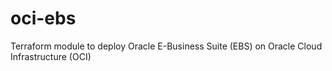 # oci-ebs
Terraform module to deploy Oracle E-Business Suite (EBS) on Oracle Cloud Infrastructure (OCI)
